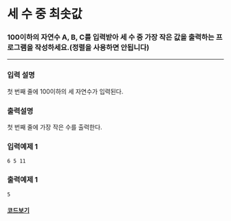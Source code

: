 # 세 수 중 최솟값

### 100이하의 자연수 A, B, C를 입력받아 세 수 중 가장 작은 값을 출력하는 프로그램을 작성하세요.(정렬을 사용하면 안됩니다)

---

### 입력 설명

첫 번째 줄에 100이하의 세 자연수가 입력된다.

### 출력설명

첫 번째 줄에 가장 작은 수를 출력한다.

### 입력예제 1

```
6 5 11
```

### 출력예제 1

```
5
```

#### [코드보기](./solution.js)
